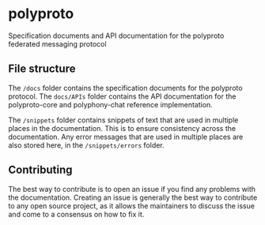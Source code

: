 # polyproto
Specification documents and API documentation for the polyproto federated messaging protocol

## File structure

The `/docs` folder contains the specification documents for the polyproto protocol. The `docs/APIs` folder contains the API documentation for the polyproto-core and polyphony-chat reference implementation.

The `/snippets` folder contains snippets of text that are used in multiple places in the documentation. This is to ensure consistency across the documentation. Any error messages that are used in multiple places are also stored here, in the `/snippets/errors` folder.

## Contributing

The best way to contribute is to open an issue if you find any problems with the documentation. Creating an issue is generally the best way to contribute to any open source project, as it allows the maintainers to discuss the issue and come to a consensus on how to fix it.